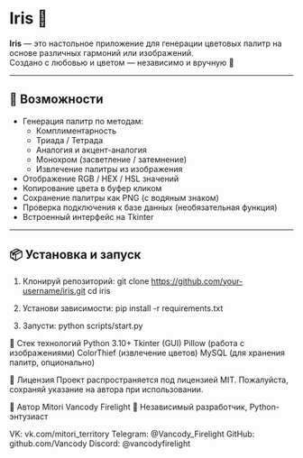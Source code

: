 # Iris 🎨

**Iris** — это настольное приложение для генерации цветовых палитр на основе различных гармоний или изображений.  
Создано с любовью и цветом — независимо и вручную 🐾

---

## 🚀 Возможности

- Генерация палитр по методам:
  - Комплиментарность
  - Триада / Тетрада
  - Аналогия и акцент-аналогия
  - Монохром (засветление / затемнение)
  - Извлечение палитры из изображения
- Отображение RGB / HEX / HSL значений
- Копирование цвета в буфер кликом
- Сохранение палитры как PNG (с водяным знаком)
- Проверка подключения к базе данных (необязательная функция)
- Встроенный интерфейс на Tkinter

---

## 📦 Установка и запуск

1. Клонируй репозиторий:
git clone https://github.com/your-username/iris.git
cd iris

2. Установи зависимости:
pip install -r requirements.txt

3. Запусти:
python scripts/start.py

🧠 Стек технологий
Python 3.10+
Tkinter (GUI)
Pillow (работа с изображениями)
ColorThief (извлечение цветов)
MySQL (для хранения палитр, опционально)

📝 Лицензия
Проект распространяется под лицензией MIT.
Пожалуйста, сохраняй указание на автора при использовании.

🤝 Автор
Mitori Vancody Firelight
🐾 Независимый разработчик, Python-энтузиаст

VK: vk.com/mitori_territory
Telegram: @Vancody_Firelight
GitHub: github.com/Vancody
Discord: @vancodyfirelight

